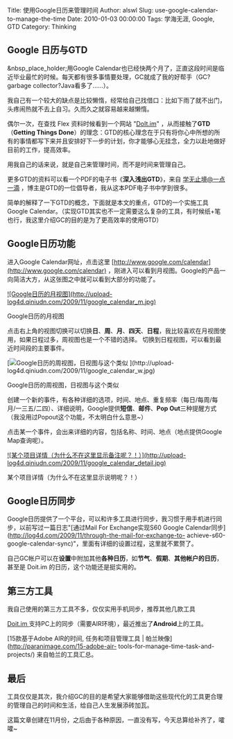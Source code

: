 Title: 使用Google日历来管理时间
Author: alswl
Slug: use-google-calendar-to-manage-the-time
Date: 2010-01-03 00:00:00
Tags: 学海无涯, Google, GTD
Category: Thinking

## Google 日历与GTD

&nbsp_place_holder;用Google
Calendar也已经快两个月了，正直这段时间是临近毕业最忙的时候。每天都有很多事情要处理，GC就成了我的好帮手（GC?garbage
collector?Java看多了……）。

我自己有一个较大的缺点是比较懒惰，经常给自己找借口：比如下雨了就不出门，头疼闹热就不去上自习。久而久之就容易越来越懒惰。

偶尔一次，在查找 Flex 资料时候看到一个网站 "[DoIt.im](http://www.doit.im)"
，从而接触了**GTD**（**Getting Things
Done**）的理念：GTD的核心理念在于只有将你心中所想的所有的事情都写下来并且安排好下一步的计划，你才能够心无挂念，全力以赴地做好目前的工作，提高效率。

用我自己的话来说，就是自己来管理时间，而不是时间来管理自己。

更多GTD的资料可以看一个PDF的电子书《**深入浅出GTD**》，来自 [学无止境@一点一滴](http://www.gtdstudy.com/)
，博主是GTD的一位倡导者，我从这本PDF电子书中学到很多。

简单的解释了一下GTD的概念，下面就是本文的重点，GTD的一个实施工具 Google
Calendar。（实现GTD其实也不一定需要这么复杂的工具，有时候纸+笔也行，我这里介绍GC的目的是为了更高效率的使用GTD）

## Google日历功能

进入Google Calendar网址，点击这里
[http://www.google.com/calendar](http://www.google.com/calendar)
，刚进入可以看到月视图。Google的产品一向简洁大方，从这张图之中就可以看到大部分的功能了。

[![Google日历的月视图](http://upload-
log4d.qiniudn.com/2009/11/google_calendar_m.jpg) ](https://ohsolnxaa.qnssl.com/2009/11/google_calendar_m.jpg)

Google日历的月视图

点击右上角的视图切换可以切换**日**、**周**、**月**、**四天**、**日程**，我比较喜欢在月视图使用，如果日程过多，周视图也是一个不错的选择。
切换到日程视图，可以看到最近时间段的主要事件。

[![Google日历的周视图，日视图与这个类似](https://ohsolnxaa.qnssl.com/2009/11/google_calendar_w.jpg) ](http://upload-
log4d.qiniudn.com/2009/11/google_calendar_w.jpg)

Google日历的周视图，日视图与这个类似

创建一个新的事件，有各种详细的选项，时间、地点、重复频率（每日/每周/每月/一三五/二四）、详细说明，Google提供**短信**、**邮件**、**Pop
Out**三种提醒方式（我没用过Popout这个功能，不太明白什么意思~）

点击某一个事件，会出来详细的内容，包括名称、时间、地点（地点提供Google Map查询呢）。

[![某个项目详情（为什么不在这里显示备注呢？！）](http://upload-
log4d.qiniudn.com/2009/11/google_calendar_detail.jpg) ](https://ohsolnxaa.qnssl.com/2009/11/google_calendar_detail.jpg)

某个项目详情（为什么不在这里显示说明呢？！）

## Google日历同步

Google日历提供了一个平台，可以和许多工具进行同步，我习惯于用手机进行同步，以前写过一篇日志"[通过Mail For Exchange实现S60
Google Calendar同步](http://log4d.com/2009/11/through-the-mail-for-exchange-to-
achieve-s60-google-calendar-sync)"，里面有详细的设置过程，这里就不累赘了。

自己GC帐户可以在**设置**中附加其他**各种日历**，如**节气**、**假期**、**其他帐户的日历**，甚至是 Doit.im
的日历，这个功能还是挺实用的。

## 第三方工具

我自己使用的第三方工具不多，仅仅实用手机同步，推荐其他几款工具

[Doit.im ](http://www.doit.im)支持PC上的同步（需要AIR环境），最近推出了**Android**上的工具。

[15款基于Adobe AIR的时间, 任务和项目管理工具 | 帕兰映像](http://paranimage.com/15-adobe-air-
tools-for-manage-time-task-and-projects/) 来自帕兰的工具汇总。

## 最后

工具仅仅是其次，我介绍GC的目的是希望大家能够借助这些现代化的工具更合理的管理自己的时间和生活，给自己人生发展添砖加瓦。

这篇文章创建在11月份，之后由于各种原因，一直没有写，今天总算给补齐了，嚯嚯~

